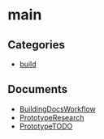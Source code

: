 # main

## Categories
- [build](./build/index.md)

## Documents
- [BuildingDocsWorkflow](BuildingDocsWorkflow.md)
- [PrototypeResearch](PrototypeResearch.md)
- [PrototypeTODO](PrototypeTODO.md)